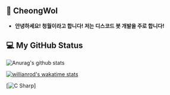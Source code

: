 ## 🦊 CheongWol
- **안녕하세요! 청월이라고 합니다! 저는 디스코드 봇 개발을 주로 합니다!**

## 💻 My GitHub Status
![Anurag's github stats](https://github-readme-stats.vercel.app/api?username=cheongwoli&show_icons=true)

[![willianrod's wakatime stats](https://github-readme-stats.vercel.app/api/wakatime?username=cheongwoli)](https://github.com/anuraghazra/github-readme-stats)


[![C Sharp](https://img.shields.io/badge/C-Sharp-d14836?style=flat-square&logo=c-sharp&logoColor=white)]
